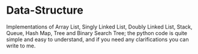 # Data-Structure
Implementations of Array List, Singly Linked List, Doubly Linked List, Stack, Queue, Hash Map, Tree and Binary Search Tree;
the python code is quite simple and easy to understand, and if you need any clarifications you can write to me.

